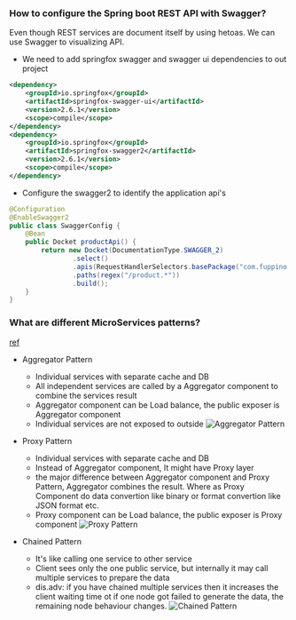 ### How to configure the Spring boot REST API with Swagger? ###
Even though REST services are document itself by using hetoas. We can use Swagger to visualizing API.
- We need to add springfox swagger and swagger ui dependencies to out project
```XML
<dependency>
    <groupId>io.springfox</groupId>
    <artifactId>springfox-swagger-ui</artifactId>
    <version>2.6.1</version>
    <scope>compile</scope>
</dependency>
<dependency>
    <groupId>io.springfox</groupId>
    <artifactId>springfox-swagger2</artifactId>
    <version>2.6.1</version>
    <scope>compile</scope>
</dependency>
```
- Configure the swagger2 to identify the application api's
```JAVA
@Configuration
@EnableSwagger2
public class SwaggerConfig {
    @Bean
    public Docket productApi() {
        return new Docket(DocumentationType.SWAGGER_2)
                .select()                 
                .apis(RequestHandlerSelectors.basePackage("com.fuppino.controllers"))
                .paths(regex("/product.*"))
                .build();
    }
}
```

### What are different MicroServices patterns? ###
[ref](https://www.youtube.com/watch?v=iJVW7v8O9BU)
- Aggregator Pattern
	- Individual services with separate cache and DB
	- All independent services are called by a Aggregator component to combine the services result
	- Aggregator component can be Load balance, the public exposer is Aggregator component
	- Individual services are not exposed to outside
![Aggregator Pattern](https://github.com/dvinay/learning/blob/master/micorservice%20pattern%20images/Aggregator_Pattern.png)

- Proxy Pattern
	- Individual services with separate cache and DB
	- Instead of Aggregator component, It might have Proxy layer
	- the major difference between Aggregator component and Proxy Pattern, Aggregator combines the result. Where as Proxy Component do data convertion like binary or format convertion like JSON format etc.
	- Proxy component can be Load balance, the public exposer is Proxy component
![Proxy Pattern](Proxy_Pattern.png)

- Chained Pattern
	- It's like calling one service to other service
	- Client sees only the one public service, but internally it may call multiple services to prepare the data
	- dis.adv: if you have chained multiple services then it increases the client waiting time ot if one node got failed to generate the data, the remaining node behaviour changes.
![Chained Pattern](Chained_Pattern.png)



